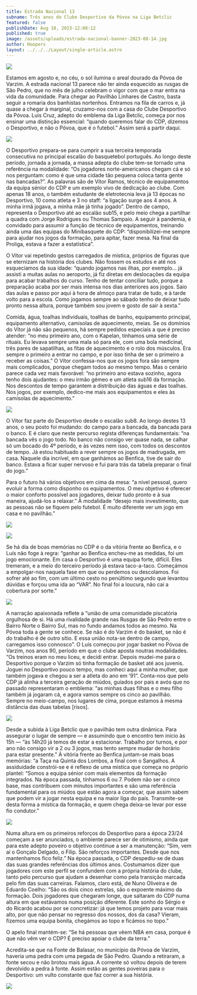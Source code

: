 ```yaml
---
title: Estrada Nacional 13
subname: Três anos do Clube Desportivo da Póvoa na Liga Betclic
featured: false
publishDate: Aug 10, 2023-12:08:12
published: true
image: /assets/uploads/estrada-nacional-banner-2023-08-14.jpg
author: Hoopers
layout: ../../../Layout/single-article.astro
---
```

![](/assets/uploads/image00014.jpeg)

Estamos em agosto e, no céu, o sol ilumina o areal dourado da Póvoa de Varzim. A estrada nacional 13 parece não ter ainda esquecido as rusgas de São Pedro, que no mês de julho celebram o vigor com que o mar entra na vida da comunidade. Para chegar ao Pavilhão Linhares de Castro, basta seguir a romaria dos banhistas nortenhos. Entramos na fila de carros e, já quase a chegar à marginal, cruzamo-nos com a casa do Clube Desportivo da Póvoa. Luís Cruz, adepto do emblema da Liga Betclic, começa por nos ensinar uma distinção essencial: “quando queremos falar do CDP, dizemos o Desportivo, e não o Póvoa, que é o futebol.” Assim será a partir daqui.



![](/assets/uploads/image00002.jpeg)

O Desportivo prepara-se para cumprir a sua terceira temporada consecutiva no principal escalão do basquetebol português. Ao longo deste período, jornada a jornada, a massa adepta do clube tem-se tornado uma referência na modalidade: “Os jogadores norte-americanos chegam cá e só nos perguntam: como é que uma cidade tão pequena coloca tanta gente nas bancadas?”. As palavras são de Vítor Ramos, técnico de equipamentos da equipa sénior do CDP e um exemplo vivo de dedicação ao clube. Com apenas 18 anos, o também estudante de eletrotecnia leva já 13 épocas no Desportivo, 10 como atleta e 3 no staff: “a ligação surge aos 4 anos. A minha irmã jogava, a minha mãe já tinha jogado”. Dentro de campo, representa o Desportivo até ao escalão sub15, e pelo meio chega a partilhar a quadra com Jorge Rodrigues ou Thomas Sampaio. A seguir à pandemia, é convidado para assumir a função de técnico de equipamentos, treinando ainda uma das equipas do Minibasquete do CDP: “disponibilizei-me sempre para ajudar nos jogos da formação, para apitar, fazer mesa. Na final da Proliga, estava a fazer a estatística”.

O Vítor vai repetindo gestos carregados de mística, próprios de figuras que se eternizam na história dos clubes. Não fossem os estudos e até nos esquecíamos da sua idade: “quando jogamos nas ilhas, por exemplo… já assisti a muitas aulas no aeroporto, já fiz diretas em deslocações da equipa para acabar trabalhos do curso. Tenho de tentar conciliar tudo, porque a preparação acaba por ser mais intensa nos dias anteriores aos jogos. Saio das aulas e passo por aqui à hora de almoço para tratar de tudo, e à tarde volto para a escola. Como jogamos sempre ao sábado tenho de deixar tudo pronto nessa altura, porque também sou jovem e gosto de sair à sexta.”

Comida, água, toalhas individuais, toalhas de banho, equipamento principal, equipamento alternativo, camisolas de aquecimento, meias. Se os domínios do Vítor já não são pequenos, há sempre pedidos especiais a que é preciso atender: “no meu primeiro ano, com o Kapelan, tínhamos uma série de rituais. Eu levava sempre uma mala só para ele, com uma bola medicinal, três pares de sapatilhas, as fitas de aquecimento e o rolo dos músculos. Era sempre o primeiro a entrar no campo, e por isso tinha de ser o primeiro a receber as coisas.” O Vítor confessa-nos que os jogos fora são sempre mais complicados, porque chegam todos ao mesmo tempo. Mas o cenário parece cada vez mais favorável: “no primeiro ano estava sozinho, agora tenho dois ajudantes: o meu irmão gémeo e um atleta sub16 da formação. Nos descontos de tempo garantem a distribuição das águas e das toalhas. Nos jogos, por exemplo, dedico-me mais aos equipamentos e eles às camisolas de aquecimento.”

![](/assets/uploads/image00012.jpeg)

O Vítor faz parte do Desportivo desde o escalão sub8. Ao longo destes 13 anos, o seu posto foi mudando: do campo para a bancada, da bancada para o banco. E é claro que neste percurso regista diferenças fundamentais: “na bancada vês o jogo todo. No banco não consigo ver quase nada, se calhar só um bocado do 4º período, e às vezes nem isso, com todos os descontos de tempo. Já estou habituado a rever sempre os jogos de madrugada, em casa. Naquele dia incrível, em que ganhámos ao Benfica, tive de sair do banco. Estava a ficar super nervoso e fui para trás da tabela preparar o final do jogo.”

Para o futuro há vários objetivos em cima da mesa: “a nível pessoal, quero evoluir a forma como disponho os equipamentos. O meu objetivo é oferecer o maior conforto possível aos jogadores, deixar tudo pronto e à sua maneira, ajudá-los a relaxar.” À modalidade “desejo mais investimento, que as pessoas não se fiquem pelo futebol. É muito diferente ver um jogo em casa e no pavilhão.”

![](/assets/uploads/image00008.jpeg)

![](/assets/uploads/image00016.jpeg)

Se há dia de boas memórias no CDP é o da vitória frente ao Benfica, e o Luís não foge à regra: “ganhar ao Benfica encheu-me as medidas, foi um jogo emocionante. Em casa o Desportivo é uma equipa forte, difícil. Eles tremeram, e a meio do terceiro período já estava taco-a-taco. Começámos a empolgar-nos naquela fase em que ou perdemos ou descolamos. Foi sofrer até ao fim, com um último cesto no penúltimo segundo que levantou dúvidas e forçou uma ida ao “VAR”. No final foi a loucura, não cai a cobertura por sorte.”

![](/assets/uploads/image00003.jpeg)

A narração apaixonada reflete a “união de uma comunidade piscatória orgulhosa de si. Há uma rivalidade grande nas Rusgas de São Pedro entre o Bairro Norte o Bairro Sul, mas no fundo andamos todos ao mesmo. Na Póvoa toda a gente se conhece. Se não é do Varzim é do basket, se não é do trabalho é de outro sítio. E essa união nota-se dentro de campo, carregamos isso connosco”. O Luís começou por jogar basket no Póvoa de Varzim, nos anos 90, período em que o clube aposta noutras modalidades. “Os treinos eram no meu liceu, e decidi entrar. Depois mudei-me para o Desportivo porque o Varzim só tinha formação de basket até aos juvenis. Joguei no Desportivo pouco tempo, mas conheci aqui a minha mulher, que também jogava e chegou a ser a atleta do ano em ’91”. Conta-nos que pelo CDP já alinha a terceira geração de miúdos, guiados por pais e avós que no passado representaram o emblema: “as minhas duas filhas e o meu filho também já jogaram cá, e agora vamos sempre os cinco ao pavilhão. Sempre no meio-campo, nos lugares de cima, porque estamos à mesma distância das duas tabelas \[risos].

![](/assets/uploads/image00005.jpeg)

Desde a subida à Liga Betclic que o pavilhão tem outra dinâmica. Para assegurar o lugar de sempre — e assumindo que o encontro tem início às 15h — “às 14h20 já temos de estar a estacionar. Trabalho por turnos, e por ano não consigo vir a 2 ou 3 jogos, mas tento sempre mudar de horário para estar presente.” À vitória frente ao Benfica juntam-se mais boas memórias: “a Taça na Quinta dos Lombos, a final com o Sangalhos. A assiduidade constrói-se e é reflexo de uma mística que começa no próprio plantel: “Somos a equipa sénior com mais elementos da formação integrados. Na época passada, tínhamos 6 ou 7. Podem não ser o cinco base, mas contribuem com minutos importantes e são uma referência fundamental para os miúdos que estão agora a começar, que assim sabem que podem vir a jogar nesta equipa e na maior liga do país. Transmite-se desta forma a mística da formação, e quem chega deixa-se levar por esse fio condutor.”

![](/assets/uploads/image00004.jpeg)

Numa altura em os primeiros reforços do Desportivo para a época 23/24 começam a ser anunciados, o ambiente parece ser de otimismo, ainda que para este adepto poveiro o objetivo continue a ser a manutenção: “Sim, vem aí o Gonçalo Delgado, o Filip. São reforços importantes. Desde que nos mantenhamos fico feliz.” Na época passada, o CDP despediu-se de duas das suas grandes referências dos últimos anos. Costumamos dizer que jogadores com este perfil se confundem com a própria história do clube, tanto pelo percurso que ajudam a desenhar como pela transição marcada pelo fim das suas carreiras. Falamos, claro está, de Nuno Oliveira e de Eduardo Coelho: “São os dois cinco estrelas, são o expoente máximo da formação. Dois jogadores que chegaram longe, que saltaram do CDP numa altura em que estávamos numa posição diferente. Este sonho do Sérgio e do Ricardo acabou por se concretizar: já que temos projeto para voar mais alto, por que não pensar no regresso dos nossos, dos da casa? Vieram, fizemos uma equipa bonita, chegámos ao topo e ficámos no topo.”

O apelo final mantém-se: “Se há pessoas que vêem NBA em casa, porque é que não vêm ver o CDP? É preciso apoiar o clube da terra.”

Acredita-se que na Fonte de Balasar, no município da Póvoa de Varzim, haveria uma pedra com uma pegada de São Pedro. Quando a retiraram, a fonte secou e não brotou mais água. A corrente só voltou depois de terem devolvido a pedra à fonte. Assim estão as gentes poveiras para o Desportivo: um vulto constante que faz correr a sua história.

![](/assets/uploads/image00006.jpeg)